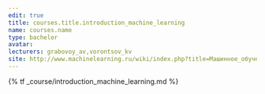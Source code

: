 ```yaml
---
edit: true
title: courses.title.introduction_machine_learning
name: courses.name
type: bachelor
avatar:
lecturers: grabovoy_av,vorontsov_kv
site: http://www.machinelearning.ru/wiki/index.php?title=Машинное_обучение_%28курс_лекций%2C_К.В.Воронцов%29
---
```


{% tf _course/introduction_machine_learning.md %}